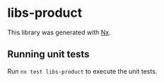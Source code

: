 # libs-product

This library was generated with [Nx](https://nx.dev).

## Running unit tests

Run `nx test libs-product` to execute the unit tests.
